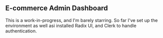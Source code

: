 ## E-commerce Admin Dashboard

This is a work-in-progress, and I'm barely starring. So far I've set up the environment as well asi installed Radix UI, and Clerk to handle authentication.

